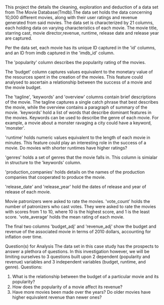 This project the details the cleaning, exploration and deduction of a data set from The Movie Database(Tmdb).The data set holds the data concerning 10,000 different movies, along with their user ratings and revenue generated from said movies. The data set is characterized by 21 columns, each holding data on varying characteristics of each movie. The movie title, starring cast, movie director,revenue, runtime, release date and release year are captured.

Per the data set, each movie has its unique ID captured in the 'id' columns, and an ID from imdb captured in the 'imdb_id' column.

The 'popularity' column describes the popularity rating of the movies.

The 'budget' column captures values equivalent to the monetary value of the resources spent in the creation of the movies. This feature could analysed to ascertain a relationship between the success of a movie and the movie budget.

The 'tagline', 'keywords' and 'overview' columns contain brief descriptions of the movie. The tagline captures a single catch phrase that best describes the movie, while the overview contains a paragraph of summary of the movie. 'keywords' hold a list of words that describe dominant features in the movies. Keywords can be used to describe the genre of each movie. For example, a movie about a monster ravaging a city could have a keyword, 'monster'.

'runtime' holds numeric values equivalent to the length of each movie in minutes. This feature could play an interesting role in the success of a movie. Do movies with shorter runtimes have higher ratings?

'genres' holds a set of genres that the movie falls in. This column is simialar in structure to the 'keywords' column.

'production_companies' holds details on the names of the production companies that cooperated to produce the movie.

'release_date' and 'release_year' hold the dates of release and year of release of each movie.

Movie patronizers were asked to rate the movies. 'vote_count' holds the number of patronizers who cast votes. They were asked to rate the movies with scores from 1 to 10, where 10 is the highest score, and 1 is the least score. 'vote_average' holds the mean rating of each movie.

The final two columns 'budget_adj' and 'revenue_adj' show the budget and revenue of the associated movie in terms of 2010 dollars, accounting for inflation over time.

Question(s) for Analysis
The data set in this case study has the prospects to answer a plethora of questions. In this investigation however, we will be limiting ourselves to 3 questions built upon 2 dependent (popularity and revenue) variables and 3 independent variables (budget, runtime, and genre). Questions:

1. What is the relationship between the budget of a particular movie and its popularity?
2. How does the popularity of a movie affect its revenue?
3. Have more movies been made over the years? Do older movies have higher equivalent revenue than newer ones?